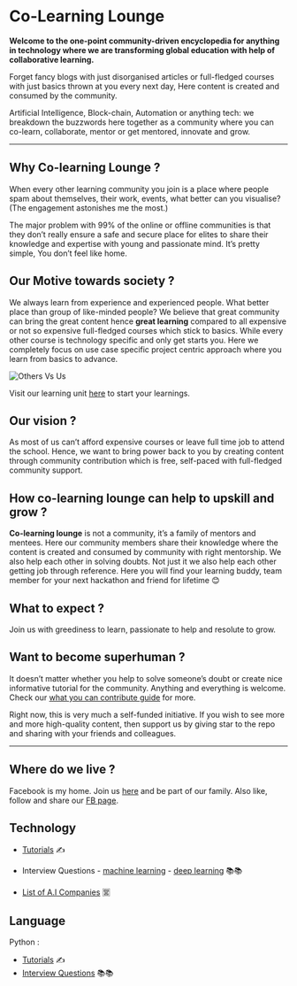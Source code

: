 # Co-Learning Lounge

**Welcome to the one-point community-driven encyclopedia for anything in technology where we are transforming global education with help of collaborative learning.**

Forget fancy blogs with just disorganised articles or full-fledged courses with just basics thrown at you every next day, Here content is created and consumed by the community.

Artificial Intelligence, Block-chain, Automation or anything tech: we breakdown the buzzwords here together as a community where you can co-learn, collaborate, mentor or get mentored, innovate and grow.



---

##  Why Co-learning Lounge ?

When every other learning community you join is a place where people spam about themselves, their work, events, what better can you visualise? (The engagement astonishes me the most.)

The major problem with 99% of the online or offline communities is that they don’t really ensure a safe and secure place for elites to share their knowledge and expertise with young and passionate mind. It’s pretty simple, You don’t feel like home.

##  Our Motive towards society ?

We always learn from experience and experienced people. What better place than group of like-minded people? We believe that great community can bring the great content hence **great learning** compared to all expensive or not so expensive full-fledged courses which stick to basics. While every other course is technology specific and only get starts you. Here we completely focus on use case specific project centric approach where you learn from basics to advance.

![Others Vs Us](images/OthersVsUs.jpeg)

Visit our learning unit [here](https://www.facebook.com/groups/colearninglounge/learning_content/) to start your learnings.

##  Our vision ?

As most of us can’t afford expensive courses or leave full time job to attend the school. Hence, we want to bring power back to you by creating content through community contribution which is free, self-paced with full-fledged community support.

##  How co-learning lounge can help to upskill and grow ?

**Co-learning lounge** is not a community, it’s a family of mentors and mentees.
Here our community members share their knowledge where the content is created and consumed by community with right mentorship. We also help each other in solving doubts. Not just it we also help each other getting job through reference. Here you will find your learning buddy, team member for your next hackathon and friend for lifetime 😊

##  What to expect ?

Join us with greediness to learn, passionate to help and resolute to grow.

## Want to become superhuman ?

It doesn’t matter whether you help to solve someone’s doubt or create nice informative tutorial for the community. Anything and everything is welcome.
Check our [what you can contribute guide](what_you_can_contribute.md) for more.

Right now, this is very much a self-funded initiative. If you wish to see more and more high-quality content, then support us by giving star to the repo and sharing with your friends and colleagues.

---

## Where do we live ?

Facebook is my home. Join us [here](https://www.facebook.com/groups/colearninglounge/) and be part of our family. Also like, follow and share our [FB page](https://www.facebook.com/Co-learning-lounge-2312708655617417).

## Technology

* [Tutorials](./Technology/Artificial%20Intelligence) ✍️

* Interview Questions - [machine learning](https://github.com/colearninglounge/co-learning-lounge/blob/master/Technology/Artificial%20Intelligence/interview_questions_machine_learning.md) - [deep learning](https://github.com/colearninglounge/co-learning-lounge/blob/master/Technology/Artificial%20Intelligence/interview_questions_deep_learning.md) 📚📚

* [List of A.I Companies](./Technology/Artificial%20Intelligence/companies.md) 🈺 

## Language

Python :

* [Tutorials](./Language/Python) ✍️ 
* [Interview Questions](./Language/Python/interview_questions.md) 📚📚

